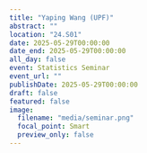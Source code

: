 ```yaml
---
title: "Yaping Wang (UPF)"
abstract: ""
location: "24.S01"
date: 2025-05-29T00:00:00
date_end: 2025-05-29T00:00:00
all_day: false
event: Statistics Seminar
event_url: ""
publishDate: 2025-05-29T00:00:00
draft: false
featured: false
image:
  filename: "media/seminar.png"
  focal_point: Smart
  preview_only: false
---
```

